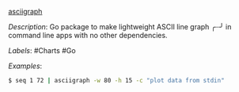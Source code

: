 [asciigraph](https://github.com/guptarohit/asciigraph)

*Description*: Go package to make lightweight ASCII line graph ╭┈╯ in command line apps with no other dependencies.

*Labels*: #Charts #Go

*Examples*:

```bash
$ seq 1 72 | asciigraph -w 80 -h 15 -c "plot data from stdin"
```
